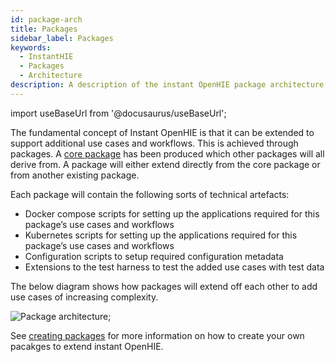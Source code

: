 ```yaml
---
id: package-arch
title: Packages
sidebar_label: Packages
keywords:
  - InstantHIE
  - Packages
  - Architecture
description: A description of the instant OpenHIE package architecture
---
```


import useBaseUrl from '@docusaurus/useBaseUrl';

The fundamental concept of Instant OpenHIE is that it can be extended to support additional use cases and workflows. This is achieved through packages. A [core package](packages/core.md) has been produced which other packages will all derive from. A package will either extend directly from the core package or from another existing package.

Each package will contain the following sorts of technical artefacts:
* Docker compose scripts for setting up the applications required for this package’s use cases and workflows
* Kubernetes scripts for setting up the applications required for this package’s use cases and workflows
* Configuration scripts to setup required configuration metadata
* Extensions to the test harness to test the added use cases with test data

The below diagram shows how packages will extend off each other to add use cases of increasing complexity.

<div class="text--center">
  <img alt="Package architecture" src={useBaseUrl('img/package-arch.png')} />;
</div>

See [creating packages](creating-packages.md) for more information on how to create your own pacakges to extend instant OpenHIE.